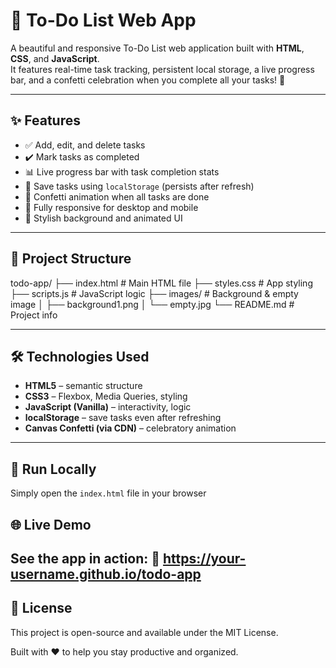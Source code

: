 # 📝 To-Do List Web App

A beautiful and responsive To-Do List web application built with **HTML**, **CSS**, and **JavaScript**.  
It features real-time task tracking, persistent local storage, a live progress bar, and a confetti celebration when you complete all your tasks! 🎉

---

## ✨ Features

- ✅ Add, edit, and delete tasks
- ✔️ Mark tasks as completed
- 📊 Live progress bar with task completion stats
- 💾 Save tasks using `localStorage` (persists after refresh)
- 🎉 Confetti animation when all tasks are done
- 📱 Fully responsive for desktop and mobile
- 🌄 Stylish background and animated UI

---

## 📁 Project Structure

todo-app/
├── index.html         # Main HTML file
├── styles.css         # App styling
├── scripts.js         # JavaScript logic
├── images/            # Background & empty image
│   ├── background1.png
│   └── empty.jpg
└── README.md          # Project info

---

## 🛠️ Technologies Used

- **HTML5** – semantic structure
- **CSS3** – Flexbox, Media Queries, styling
- **JavaScript (Vanilla)** – interactivity, logic
- **localStorage** – save tasks even after refreshing
- **Canvas Confetti (via CDN)** – celebratory animation

---
## 🚀 Run Locally

Simply open the `index.html` file in your browser

## 🌐 Live Demo

See the app in action:
🔗 https://your-username.github.io/todo-app
---
## 📜 License

This project is open-source and available under the MIT License.


Built with ❤️ to help you stay productive and organized.
